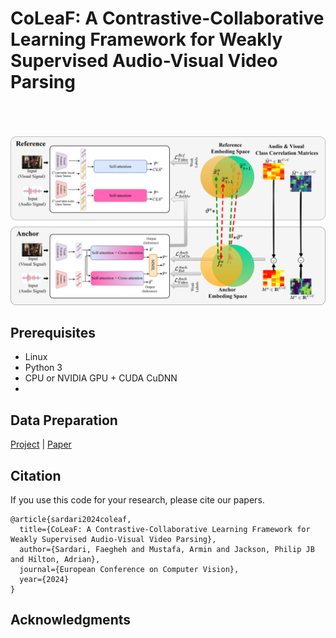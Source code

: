 
# CoLeaF: A Contrastive-Collaborative Learning Framework for Weakly Supervised Audio-Visual Video Parsing
<br><br><br>
<img src='imgs/CoLeaF.png' width="900" style="max-width: 100%;">

## Prerequisites
- Linux 
- Python 3
- CPU or NVIDIA GPU + CUDA CuDNN
- 
## Data Preparation

[Project](https://github.com/faeghehsardari/coleaf) |  [Paper](https://arxiv.org/pdf/2405.10690)

## Citation
If you use this code for your research, please cite our papers.
```
@article{sardari2024coleaf,
  title={CoLeaF: A Contrastive-Collaborative Learning Framework for Weakly Supervised Audio-Visual Video Parsing},
  author={Sardari, Faegheh and Mustafa, Armin and Jackson, Philip JB and Hilton, Adrian},
  journal={European Conference on Computer Vision},
  year={2024}
} 
```
## Acknowledgments
